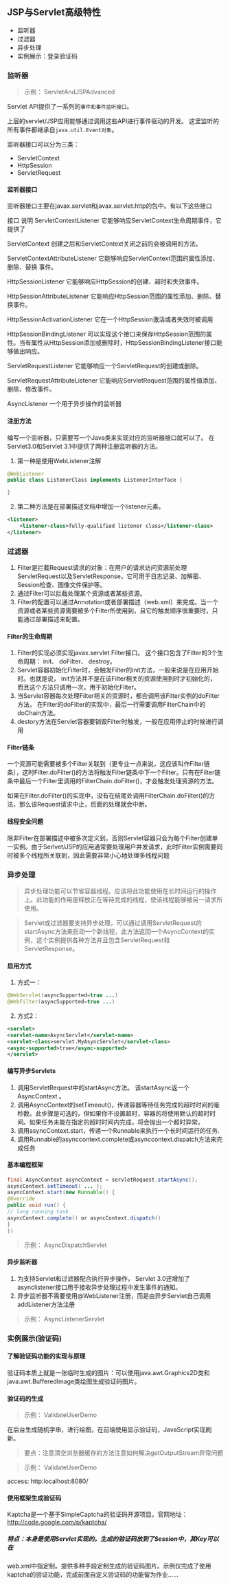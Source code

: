 ## JSP与Servlet高级特性

* 监听器
* 过滤器
* 异步处理
* 实例展示：登录验证码

### 监听器

> 示例： ServletAndJSPAdvanced

Servlet API提供了一系列的`事件和事件监听接口`。

上层的servlet/JSP应用能够通过调用这些API进行事件驱动的开发。
这里监听的所有事件都继承自`java.util.Event对象`。

监听器接口可以分为三类： 

* ServletContext
* HttpSession
* ServletRequest

#### 监听器接口

监听器接口主要在javax.servlet和javax.servlet.http的包中。有以下这些接口

接口 					说明
ServletContextListener  它能够响应ServletContext生命周期事件，它提供了

ServletContext   	    创建之后和ServletContext关闭之前的会被调用的方法。

ServletContextAttributeListener 它能够响应ServletContext范围的属性添加、删除、替换
事件。

HttpSessionListener 	它能够响应HttpSession的创建、超时和失效事件。

HttpSessionAttributeListener  它能响应HttpSession范围的属性添加、删除、替换事件。

HttpSessionActivationListener 它在一个HttpSession激活或者失效时被调用

HttpSessionBindingListener 	可以实现这个接口来保存HttpSession范围的属性。当有属性从HttpSession添加或删除时，HttpSessionBindingListener接口能够做出响应。

ServletRequestListener    它能够响应一个ServletRequest的创建或删除。

ServletRequestAttributeListener  它能响应ServletRequest范围的属性值添加、删除、修改事件。

AsyncListener 一个用于异步操作的监听器

#### 注册方法

编写一个监听器，只需要写一个Java类来实现对应的监听器接口就可以了。
在Servlet3.0和Servlet 3.1中提供了两种注册监听器的方法。

1. 第一种是使用WebListener注解

```java
@WebListener
public class ListenerClass implements ListenerInterface {

}
```

2. 第二种方法是在部署描述文档中增加一个listener元素。

```xml
<listener>
	<listener-class>fully-qualified listener class</listener-class>
</listener>
```

### 过滤器

1. Filter是拦截Request请求的对象：在用户的请求访问资源前处理ServletRequest以及ServletResponse，它可用于日志记录、加解密、Session检查、图像文件保护等。
2. 通过Filter可以拦截处理某个资源或者某些资源。
3. Filter的配置可以通过Annotation或者部署描述（web.xml）来完成。当一个资源或者某些资源需要被多个Filter所使用到，且它的触发顺序很重要时，只能通过部署描述来配置。

#### Filter的生命周期

1. Filter的实现必须实现javax.servlet.Filter接口。 这个接口包含了Filter的3个生命周期： init、 doFilter、 destroy。
2. Servlet容器初始化Filter时，会触发Filter的init方法，一般来说是在应用开始时。也就是说， init方法并不是在该Filter相关的资源使用到时才初始化的， 而且这个方法只调用一次，用于初始化Filter。
3. 当Servlet容器每次处理Filter相关的资源时，都会调用该Filter实例的doFilter方法， 在Filter的doFilter的实现中，最后一行需要调用FilterChain中的doChain方法。
4. destory方法在Servlet容器要销毁Filter时触发，一般在应用停止的时候进行调用

#### Filter链条

一个资源可能需要被多个Filter关联到（更专业一点来说，这应该叫作Filter链条），这时Filter.doFilter()的方法将触发Filter链条中下一个Filter。只有在Filter链条中最后一个Filter里调用的FilterChain.doFilter()，才会触发处理资源的方法。

如果在Filter.doFilter()的实现中，没有在结尾处调用FilterChain.doFilter()的方法，那么该Request请求中止，后面的处理就会中断。

#### 线程安全问题

除非Filter在部署描述中被多次定义到，否则Servlet容器只会为每个Filter创建单一实例。由于Serlvet/JSP的应用通常要处理用户并发请求，此时Filter实例需要同时被多个线程所关联到，因此需要非常小心地处理多线程问题

### 异步处理

> 异步处理功能可以节省容器线程。应该将此功能使用在长时间运行的操作上。此功能的作用是释放正在等待完成的线程，使该线程能够被另一请求所使用。

> Servlet或过滤器要支持异步处理，可以通过调用ServletRequest的startAsync方法来启动一个新线程，此方法返回一个AsyncContext的实例，这个实例提供各种方法并且包含ServletRequest和ServletResponse。

#### 启用方式

1. 方式一：
```java
@WebServlet(asyncSupported=true ...)
@WebFilter(asyncSupported=true ...)
```

2. 方式2：
```xml
<servlet>
<servlet-name>AsyncServlet</servlet-name>
<servlet-class>servlet.MyAsyncServlet</servlet-class>
<async-supported>true</async-supported>
</servlet>
```

#### 编写异步Servlets

1. 调用ServletRequest中的startAsync方法。 该startAsync返一个AsyncContext 。
2. 调用AsyncContext的setTimeout()，传递容器等待任务完成的超时时间的毫秒数。此步骤是可选的，但如果你不设置超时，容器的将使用默认的超时时间。如果任务未能在指定的超时时间内完成，将会抛出一个超时异常。
3. 调用asyncContext.start，传递一个Runnable来执行一个长时间运行的任务.
4. 调用Runnable的asynccontext.complete或asynccontext.dispatch方法来完成任务

#### 基本编程框架

```java
final AsyncContext asyncContext = servletRequest.startAsync();
asyncContext.setTimeout( ... );
asyncContext.start(new Runnable() {
@Override
public void run() {
// long running task
asyncContext.complete() or asyncContext.dispatch()
}
})
```

> 示例： AsyncDispatchServlet

#### 异步监听器

1. 为支持Servlet和过滤器配合执行异步操作， Servlet 3.0还增加了asynclistener接口用于接收异步处理过程中发生事件的通知。
2. 异步监听器不需要使用@WebListener注册，而是由异步Servlet自己调用addListener方法注册

> 示例： AsyncListenerServlet

### 实例展示(验证码)

#### 了解验证码功能的实现与原理

验证码本质上就是一张临时生成的图片：可以使用java.awt.Graphics2D类和java.awt.BufferedImage类绘图生成验证码图片。

#### 验证码的生成

> 示例： ValidateUserDemo

在后台生成随机字串，进行绘图，在前端使用<img>显示验证码，JavaScript实现刷新。

> 要点：注意清空浏览器缓存的方法注意如何解决getOutputStream异常问题

> 示例： ValidateUserDemo

access: http:localhost:8080/

#### 使用框架生成验证码

Kaptcha是一个基于SimpleCaptcha的验证码开源项目。官网地址：http://code.google.com/p/kaptcha/

##### 特点：本身是使用Servlet实现的。生成的验证码放到了Session中，其Key可以在
web.xml中指定制。提供多种手段定制生成的验证码图片。示例仅完成了使用kaptcha的验证功能，完成前面自定义验证码的功能留为作业……
